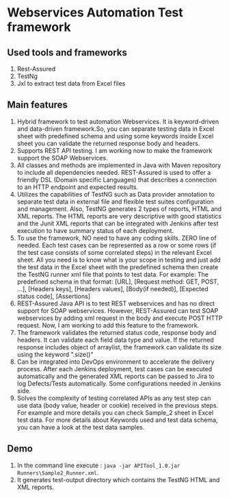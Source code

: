 # Webservices Automation Test framework

Used tools and frameworks
---------------------------------------
1. Rest-Assured
2. TestNg
3. Jxl to extract test data from Excel files

Main features
----------------------------
1. Hybrid framework to test automation Webservices. It is keyword-driven and data-driven framework.So, you can separate testing data in Excel sheet with predefined schema and using some keywords inside Excel sheet you can validate the returned response body and headers.
2. Supports REST API testing. I am working now to make the framework support the SOAP Webservices.
3. All classes and methods are implemented in Java with Maven repository to include all dependencies needed. REST-Assured is used to offer a friendly DSL (Domain specific Languages) that describes a connection to an HTTP endpoint and expected results.
4. Utilizes the capabilities of TestNG such as Data provider annotation to separate test data in external file and flexible test suites configuration and management. Also, TestNG generates 2 types of reports, HTML and XML reports. The HTML reports are very descriptive with good statistics and the Junit XML reports that can be integrated with Jenkins after test execution to have summary status of each deployment.
5. To use the framework, NO need to have any coding skills. ZERO line of needed. Each test cases can be represented as a row or some rows (if the test case consists of some correlated steps) in the relevant Excel sheet. All you need is to know what is your scope in testing and just add the test data in the Excel sheet with the predefined schema then create the TestNG runner xml file that points to test data.
For example:
The predefined schema in that format:
[URL], [Request method: GET, POST, ...], [Headers keys], [Headers values], [Body(if needed)], [Expected status code], [Assertions]
6. REST-Assured Java API is to test REST webservices and has no direct support for SOAP webservices. However, REST-Assured can test SOAP webservices by adding xml request in the body and execute POST HTTP request. Now, I am working to add this feature to the framework.
7. The framework validates the returned status code, response body and headers. It can validate each field data type and value. If the returned response includes object of arraylist, the framework can validate its size using the keyword ".size()"
8. Can be integrated into DevOps environment to accelerate the delivery process. After each Jenkins deployment, test cases can be executed automatically and the generated XML reports can be passed to Jira to log Defects/Tests automatically. Some configurations needed in Jenkins side.
9. Solves the complexity of testing correlated APIs as any test step can use data (body value, header or cookie) received in the previous steps. For example and more details you can check Sample_2 sheet in Excel test data. For more details about Keywords used and test data schema, you can have a look at the test data samples.

Demo
----------
1. In the command line execute : `java -jar APITool_1.0.jar Runners\Sample2_Runner.xml`.
2. It generates test-output directory which contains the TestNG HTML and XML reports.
